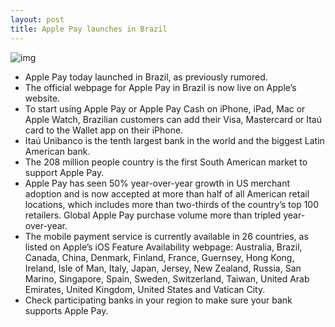 ```yaml
---
layout: post
title: Apple Pay launches in Brazil
---
```

![img](http://media.idownloadblog.com/wp-content/uploads/2018/02/Apple-Pay-Brazil-teaser.jpg)
* Apple Pay today launched in Brazil, as previously rumored.
* The official webpage for Apple Pay in Brazil is now live on Apple’s website.
* To start using Apple Pay or Apple Pay Cash on iPhone, iPad, Mac or Apple Watch, Brazilian customers can add their Visa, Mastercard or Itaú card to the Wallet app on their iPhone.
* Itaú Unibanco is the tenth largest bank in the world and the biggest Latin American bank.
* The 208 million people country is the first South American market to support Apple Pay.
* Apple Pay has seen 50% year-over-year growth in US merchant adoption and is now accepted at more than half of all American retail locations, which includes more than two-thirds of the country’s top 100 retailers. Global Apple Pay purchase volume more than tripled year-over-year.
* The mobile payment service is currently available in 26 countries, as listed on Apple’s iOS Feature Availability webpage: Australia, Brazil, Canada, China, Denmark, Finland, France, Guernsey, Hong Kong, Ireland, Isle of Man, Italy, Japan, Jersey, New Zealand, Russia, San Marino, Singapore, Spain, Sweden, Switzerland, Taiwan, United Arab Emirates, United Kingdom, United States and Vatican City.
* Check participating banks in your region to make sure your bank supports Apple Pay.

